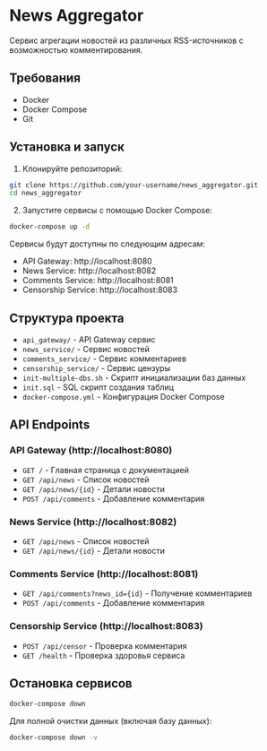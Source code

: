 # News Aggregator

Сервис агрегации новостей из различных RSS-источников с возможностью комментирования.

## Требования

- Docker
- Docker Compose
- Git

## Установка и запуск

1. Клонируйте репозиторий:
```bash
git clone https://github.com/your-username/news_aggregator.git
cd news_aggregator
```

2. Запустите сервисы с помощью Docker Compose:
```bash
docker-compose up -d
```

Сервисы будут доступны по следующим адресам:
- API Gateway: http://localhost:8080
- News Service: http://localhost:8082
- Comments Service: http://localhost:8081
- Censorship Service: http://localhost:8083

## Структура проекта

- `api_gateway/` - API Gateway сервис
- `news_service/` - Сервис новостей
- `comments_service/` - Сервис комментариев
- `censorship_service/` - Сервис цензуры
- `init-multiple-dbs.sh` - Скрипт инициализации баз данных
- `init.sql` - SQL скрипт создания таблиц
- `docker-compose.yml` - Конфигурация Docker Compose

## API Endpoints

### API Gateway (http://localhost:8080)

- `GET /` - Главная страница с документацией
- `GET /api/news` - Список новостей
- `GET /api/news/{id}` - Детали новости
- `POST /api/comments` - Добавление комментария

### News Service (http://localhost:8082)

- `GET /api/news` - Список новостей
- `GET /api/news/{id}` - Детали новости

### Comments Service (http://localhost:8081)

- `GET /api/comments?news_id={id}` - Получение комментариев
- `POST /api/comments` - Добавление комментария

### Censorship Service (http://localhost:8083)

- `POST /api/censor` - Проверка комментария
- `GET /health` - Проверка здоровья сервиса

## Остановка сервисов

```bash
docker-compose down
```

Для полной очистки данных (включая базу данных):
```bash
docker-compose down -v
``` 